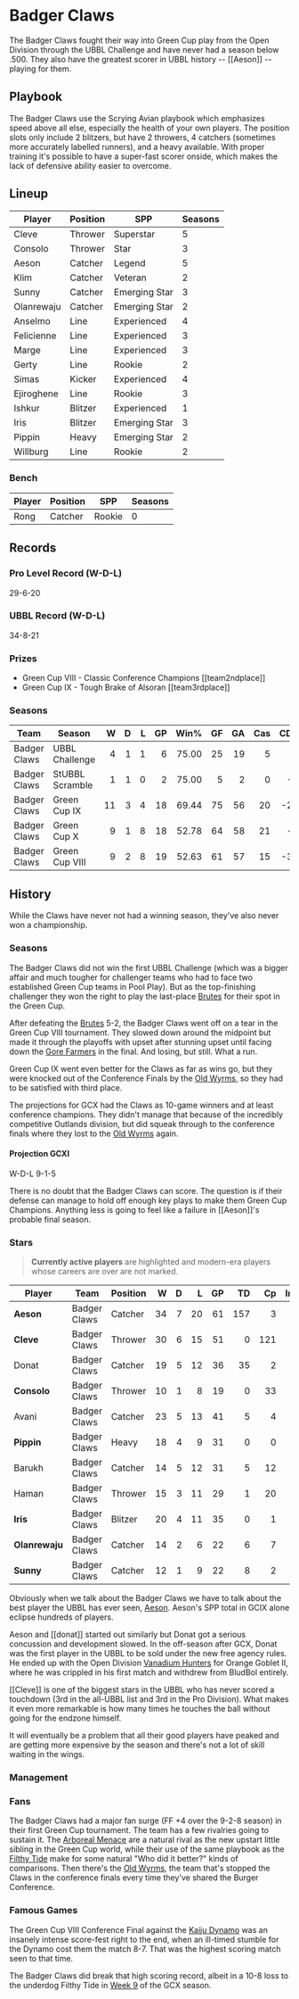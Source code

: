 # Badger Claws

The Badger Claws fought their way into Green Cup play from the Open Division through the UBBL Challenge and have never had a season below .500. They also have the greatest scorer in UBBL history -- [[Aeson]] -- playing for them.

## Playbook

The Badger Claws use the Scrying Avian playbook which emphasizes speed above all else, especially the health of your own players. The position slots only include 2 blitzers, but have 2 throwers, 4 catchers (sometimes more accurately labelled runners), and a heavy available. With proper training it's possible to have a super-fast scorer onside, which makes the lack of defensive ability easier to overcome.

## Lineup

| Player    | Position  | SPP | Seasons |
|-----------|-----------|-----|---------|
| Cleve      | Thrower       |  Superstar |       5 |
| Consolo    | Thrower       |   Star |       3 |
| Aeson      | Catcher |  Legend |       5 |
| Klim       | Catcher |   Veteran |       2 |
| Sunny      | Catcher |   Emerging Star |       3 |
| Olanrewaju | Catcher |   Emerging Star |       2 |
| Anselmo    | Line       |    Experienced |       4 |
| Felicienne | Line       |    Experienced |       3 |
| Marge      | Line       |   Experienced |       3 |
| Gerty      | Line       |    Rookie |       2 |
| Simas      | Kicker     |    Experienced |       4 |
| Ejiroghene | Line       |    Rookie |       3 |
| Ishkur     | Blitzer       |   Experienced |       1 |
| Iris       | Blitzer       |   Emerging Star |       3 |
| Pippin     | Heavy      |   Emerging Star |       2 |
| Willburg   | Line       |    Rookie |       2 |

### Bench

| Player    | Position  | SPP | Seasons |
|-----------|-----------|-----|---------|
| Rong | Catcher | Rookie | 0 |

## Records

### Pro Level Record (W-D-L)

29-6-20

### UBBL Record (W-D-L)

34-8-21

### Prizes

* Green Cup VIII - Classic Conference Champions [[team2ndplace]]
* Green Cup IX - Tough Brake of Alsoran [[team3rdplace]]

### Seasons

| Team      | Season             | W  | D | L | GP | Win% | GF   | GA   | Cas  | CDif | FF   |
|-----------|--------------------|--:|--:|--:|---:|-----:|---:|---:|----:|-----:|---:|
| Badger Claws | UBBL Challenge  |    4 |    1 |    1 |      6 |      75.00 |   25 |   19 |    5 |      2 |    1 |
| Badger Claws | StUBBL Scramble |    1 |    1 |    0 |      2 |      75.00 |    5 |    2 |    0 |     -4 |    0 |
| Badger Claws | Green Cup IX    |   11 |    3 |    4 |     18 | 69.44 |   75 |   56 |   20 |    -20 |    0 |
| Badger Claws | Green Cup X     |    9 |    1 |    8 |     18 | 52.78 |   64 |   58 |   21 |     -8 |    1 |
| Badger Claws | Green Cup VIII  |    9 |    2 |    8 |     19 | 52.63 |   61 |   57 |   15 |    -32 |    4 |

## History

While the Claws have never not had a winning season, they've also never won a championship.

### Seasons

The Badger Claws did not win the first UBBL Challenge (which was a bigger affair and much tougher for challenger teams who had to face two established Green Cup teams in Pool Play). But as the top-finishing challenger they won the right to play the last-place [Brutes](gargantuanbrutes) for their spot in the Green Cup.

After defeating the [Brutes](gargantuanbrutes) 5-2, the Badger Claws went off on a tear in the Green Cup VIII tournament. They slowed down around the midpoint but made it through the playoffs with upset after stunning upset until facing down the [Gore Farmers](gorefarmers) in the final. And losing, but still. What a run.

Green Cup IX went even better for the Claws as far as wins go, but they were knocked out of the Conference Finals by the [Old Wyrms](oldwyrms), so they had to be satisfied with third place.

The projections for GCX had the Claws as 10-game winners and at least conference champions. They didn't manage that because of the incredibly competitive Outlands division, but did squeak through to the conference finals where they lost to the [Old Wyrms](oldwyrms) again.

#### Projection GCXI

W-D-L 9-1-5

There is no doubt that the Badger Claws can score. The question is if their defense can manage to hold off enough key plays to make them Green Cup Champions. Anything less is going to feel like a failure in [[Aeson]]'s probable final season.

### Stars

> **Currently active players** are highlighted and modern-era players whose careers are over are not marked.

| Player           | Team        | Position      | W | D | L | GP | TD | Cp | Int | BH | SI | Ki | MVP | SPP |
|------------------|-------------|---------------|--:|--:|--:|---:|---:|---:|----:|---:|---:|---:|----:|----:|
| **Aeson**      | Badger Claws | Catcher |   34 |    7 |   20 |   61 |  157 |    3 |    0 |    0 |    0 |    0 |   10 |  524 |
| **Cleve**      | Badger Claws | Thrower       |   30 |    6 |   15 |   51 |    0 |  121 |    1 |    0 |    0 |    0 |    3 |  138 |
| Donat     | Badger Claws | Catcher |   19 |    5 |   12 |   36 |   35 |    2 |    0 |    1 |    0 |    0 |    0 |  109 |
| **Consolo**    | Badger Claws | Thrower       |   10 |    1 |    8 |   19 |    0 |   33 |    1 |    0 |    0 |    0 |    4 |   55 |
| Avani     | Badger Claws | Catcher |   23 |    5 |   13 |   41 |    5 |    4 |    1 |    3 |    0 |    0 |    5 |   52 |
| **Pippin**     | Badger Claws | Heavy      |   18 |    4 |    9 |   31 |    0 |    0 |    0 |    9 |    4 |    3 |    3 |   47 |
| Barukh    | Badger Claws | Catcher |   14 |    5 |   12 |   31 |    5 |   12 |    1 |    0 |    0 |    0 |    3 |   44 |
| Haman     | Badger Claws | Thrower       |   15 |    3 |   11 |   29 |    1 |   20 |    1 |    2 |    0 |    1 |    2 |   41 |
| **Iris**       | Badger Claws | Blitzer       |   20 |    4 |   11 |   35 |    0 |    1 |    0 |    6 |    1 |    0 |    5 |   40 |
| **Olanrewaju** | Badger Claws | Catcher |   14 |    2 |    6 |   22 |    6 |    7 |    3 |    0 |    0 |    0 |    1 |   36 |
| **Sunny**      | Badger Claws | Catcher |   12 |    1 |    9 |   22 |    8 |    2 |    1 |    0 |    0 |    0 |    1 |   33 |


Obviously when we talk about the Badger Claws we have to talk about the best player the UBBL has ever seen, [Aeson](../players/aeson). Aeson's SPP total in GCIX alone eclipse hundreds of players.

Aeson and [[donat]] started out similarly but Donat got a serious concussion and development slowed. In the off-season after GCX, Donat was the first player in the UBBL to be sold under the new free agency rules. He ended up with the Open Division [Vanadium Hunters](vanadiumhunters) for Orange Goblet II, where he was crippled in his first match and withdrew from BludBol entirely.

[[Cleve]] is one of the biggest stars in the UBBL who has never scored a touchdown (3rd in the all-UBBL list and 3rd in the Pro Division). What makes it even more remarkable is how many times he touches the ball without going for the endzone himself.

It will eventually be a problem that all their good players have peaked and are getting more expensive by the season and there's not a lot of skill waiting in the wings. 

### Management

### Fans

The Badger Claws had a major fan surge (FF +4 over the 9-2-8 season) in their first Green Cup tournament. The team has a few rivalries going to sustain it. The [Arboreal Menace](arborealmenace) are a natural rival as the new upstart little sibling in the Green Cup world, while their use of the same playbook as the [Filthy Tide](filthytide) make for some natural "Who did it better?" kinds of comparisons. Then there's the [Old Wyrms](oldwyrms), the team that's stopped the Claws in the conference finals every time they've shared the Burger Conference.

### Famous Games

The Green Cup VIII Conference Final against the [Kaiju Dynamo](kaijudynamo) was an insanely intense score-fest right to the end, when an ill-timed stumble for the Dynamo cost them the match 8-7. That was the highest scoring match seen to that time.

The Badger Claws did break that high scoring record, albeit in a 10-8 loss to the underdog Filthy Tide in [Week 9](../seasons/gcx/week09) of the GCX season.

